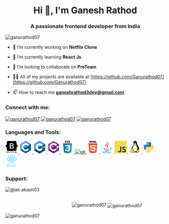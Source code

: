 <h1 align="center">Hi 👋, I'm Ganesh Rathod</h1>
<h3 align="center">A passionate frontend developer from India</h3>

<p align="left"> <img src="https://komarev.com/ghpvc/?username=ganurathod07&label=Profile%20views&color=0e75b6&style=flat" alt="ganurathod07" /> </p>

- 🔭 I’m currently working on **Netflix Clone**

- 🌱 I’m currently learning **React Js**

- 👯 I’m looking to collaborate on **ProTeam**

- 👨‍💻 All of my projects are available at [https://github.com/Ganurathod07](https://github.com/Ganurathod07)

- 📫 How to reach me **ganeshrathod3dev@gmail.com**

<h3 align="left">Connect with me:</h3>
<p align="left">
<a href="https://twitter.com/ganurathod07" target="blank"><img align="center" src="https://raw.githubusercontent.com/rahuldkjain/github-profile-readme-generator/master/src/images/icons/Social/twitter.svg" alt="ganurathod07" height="30" width="40" /></a>
<a href="https://www.linkedin.com/in/ganesh-rathod-0341b1181?utm_source=share&utm_campaign=share_via&utm_content=profile&utm_medium=android_app target="blank"><img align="center" src="https://raw.githubusercontent.com/rahuldkjain/github-profile-readme-generator/master/src/images/icons/Social/linkedin.svg" alt="ganurathod07" height="30" width="40" /></a>
<a href="https://instagram.com/ganurathod07" target="blank"><img align="center" src="https://raw.githubusercontent.com/rahuldkjain/github-profile-readme-generator/master/src/images/icons/Social/instagram.svg" alt="ganurathod07" height="30" width="40" /></a>
</p>

<h3 align="left">Languages and Tools:</h3>
<p align="left"> <a href="https://getbootstrap.com" target="_blank" rel="noreferrer"> <img src="https://raw.githubusercontent.com/devicons/devicon/master/icons/bootstrap/bootstrap-plain-wordmark.svg" alt="bootstrap" width="40" height="40"/> </a> <a href="https://www.cprogramming.com/" target="_blank" rel="noreferrer"> <img src="https://raw.githubusercontent.com/devicons/devicon/master/icons/c/c-original.svg" alt="c" width="40" height="40"/> </a> <a href="https://www.w3schools.com/cpp/" target="_blank" rel="noreferrer"> <img src="https://raw.githubusercontent.com/devicons/devicon/master/icons/cplusplus/cplusplus-original.svg" alt="cplusplus" width="40" height="40"/> </a> <a href="https://www.w3schools.com/cs/" target="_blank" rel="noreferrer"> <img src="https://raw.githubusercontent.com/devicons/devicon/master/icons/csharp/csharp-original.svg" alt="csharp" width="40" height="40"/> </a> <a href="https://www.w3schools.com/css/" target="_blank" rel="noreferrer"> <img src="https://raw.githubusercontent.com/devicons/devicon/master/icons/css3/css3-original-wordmark.svg" alt="css3" width="40" height="40"/> </a> <a href="https://git-scm.com/" target="_blank" rel="noreferrer"> <img src="https://www.vectorlogo.zone/logos/git-scm/git-scm-icon.svg" alt="git" width="40" height="40"/> </a> <a href="https://www.w3.org/html/" target="_blank" rel="noreferrer"> <img src="https://raw.githubusercontent.com/devicons/devicon/master/icons/html5/html5-original-wordmark.svg" alt="html5" width="40" height="40"/> </a> <a href="https://www.java.com" target="_blank" rel="noreferrer"> <img src="https://raw.githubusercontent.com/devicons/devicon/master/icons/java/java-original.svg" alt="java" width="40" height="40"/> </a> <a href="https://developer.mozilla.org/en-US/docs/Web/JavaScript" target="_blank" rel="noreferrer"> <img src="https://raw.githubusercontent.com/devicons/devicon/master/icons/javascript/javascript-original.svg" alt="javascript" width="40" height="40"/> </a> <a href="https://www.linux.org/" target="_blank" rel="noreferrer"> <img src="https://raw.githubusercontent.com/devicons/devicon/master/icons/linux/linux-original.svg" alt="linux" width="40" height="40"/> </a> <a href="https://www.python.org" target="_blank" rel="noreferrer"> <img src="https://raw.githubusercontent.com/devicons/devicon/master/icons/python/python-original.svg" alt="python" width="40" height="40"/> </a> <a href="https://reactjs.org/" target="_blank" rel="noreferrer"> <img src="https://raw.githubusercontent.com/devicons/devicon/master/icons/react/react-original-wordmark.svg" alt="react" width="40" height="40"/> </a> </p>

<h3 align="left">Support:</h3>
<p><a href="https://www.github.com/ak-akash03"> <img align="left" src="https://cdn.buymeacoffee.com/buttons/v2/default-yellow.png" height="50" width="210" alt="@ak-akash03" /></a></p><br><br>

<p><img align="left" src="https://github-readme-stats.vercel.app/api/top-langs?username=ganurathod07&show_icons=true&locale=en&layout=compact" alt="ganurathod07" /></p>

<p>&nbsp;<img align="center" src="https://github-readme-stats.vercel.app/api?username=ganurathod07&show_icons=true&locale=en" alt="ganurathod07" /></p>

<p><img align="center" src="https://github-readme-streak-stats.herokuapp.com/?user=ganurathod07&" alt="ganurathod07" /></p>
